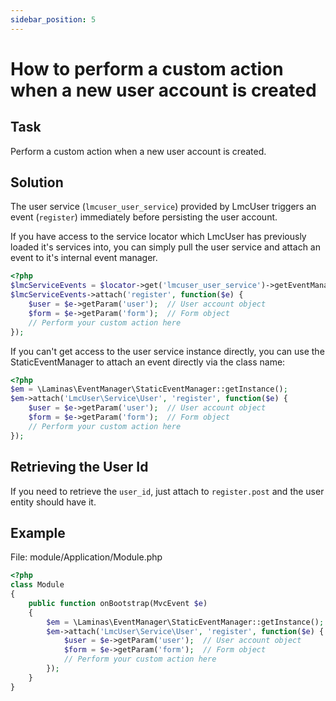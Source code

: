 ```yaml
---
sidebar_position: 5
---
```

# How to perform a custom action when a new user account is created

## Task
Perform a custom action when a new user account is created.

## Solution
The user service (`lmcuser_user_service`) provided by LmcUser triggers an event (`register`) immediately before persisting the user account.

If you have access to the service locator which LmcUser has previously loaded it's services into, you can simply pull the user service and attach an event to it's internal event manager.

```php
<?php
$lmcServiceEvents = $locator->get('lmcuser_user_service')->getEventManager();
$lmcServiceEvents->attach('register', function($e) {
    $user = $e->getParam('user');  // User account object
    $form = $e->getParam('form');  // Form object
    // Perform your custom action here
});
```

If you can't get access to the user service instance directly, you can use the StaticEventManager to attach an event directly via the class name:

```php
<?php
$em = \Laminas\EventManager\StaticEventManager::getInstance();
$em->attach('LmcUser\Service\User', 'register', function($e) {
    $user = $e->getParam('user');  // User account object
    $form = $e->getParam('form');  // Form object
    // Perform your custom action here
});
```

## Retrieving the User Id
If you need to retrieve the `user_id`, just attach to `register.post` and the user entity should have it.

## Example

File: module/Application/Module.php
```php
<?php
class Module
{
    public function onBootstrap(MvcEvent $e)
    {
        $em = \Laminas\EventManager\StaticEventManager::getInstance();
        $em->attach('LmcUser\Service\User', 'register', function($e) {
            $user = $e->getParam('user');  // User account object
            $form = $e->getParam('form');  // Form object
            // Perform your custom action here
        });
    }
}
```
